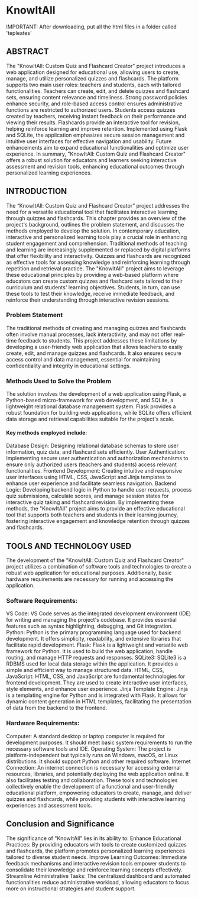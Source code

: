 # KnowItAll

IMPORTANT: After downloading, put all the html files in a folder called 'tepleates'

## ABSTRACT
The "KnowItAll: Custom Quiz and Flashcard Creator" project introduces a web application designed for educational use, allowing users to create, manage, and utilize personalized quizzes and flashcards. The platform supports two main user roles: teachers and students, each with tailored functionalities.
Teachers can create, edit, and delete quizzes and flashcard sets, ensuring content relevance and timeliness. Strong password policies enhance security, and role-based access control ensures administrative functions are restricted to authorized users.
Students access quizzes created by teachers, receiving instant feedback on their performance and viewing their results. Flashcards provide an interactive tool for revision, helping reinforce learning and improve retention.
Implemented using Flask and SQLite, the application emphasizes secure session management and intuitive user interfaces for effective navigation and usability. Future enhancements aim to expand educational functionalities and optimize user experience.
In summary, "KnowItAll: Custom Quiz and Flashcard Creator" offers a robust solution for educators and learners seeking interactive assessment and revision tools, enhancing educational outcomes through personalized learning experiences.

## INTRODUCTION
The “KnowItAll: Custom Quiz and Flashcard Creator” project addresses the need for a versatile educational tool that facilitates interactive learning through quizzes and flashcards. This chapter provides an overview of the project's background, outlines the problem statement, and discusses the methods employed to develop the solution.
In contemporary education, interactive and personalized learning tools play a crucial role in enhancing student engagement and comprehension. Traditional methods of teaching and learning are increasingly supplemented or replaced by digital platforms that offer flexibility and interactivity. Quizzes and flashcards are recognized as effective tools for assessing knowledge and reinforcing learning through repetition and retrieval practice.
The "KnowItAll" project aims to leverage these educational principles by providing a web-based platform where educators can create custom quizzes and flashcard sets tailored to their curriculum and students' learning objectives. Students, in turn, can use these tools to test their knowledge, receive immediate feedback, and reinforce their understanding through interactive revision sessions.
### Problem Statement
The traditional methods of creating and managing quizzes and flashcards often involve manual processes, lack interactivity, and may not offer real-time feedback to students. This project addresses these limitations by developing a user-friendly web application that allows teachers to easily create, edit, and manage quizzes and flashcards. It also ensures secure access control and data management, essential for maintaining confidentiality and integrity in educational settings.
### Methods Used to Solve the Problem
The solution involves the development of a web application using Flask, a Python-based micro-framework for web development, and SQLite, a lightweight relational database management system. Flask provides a robust foundation for building web applications, while SQLite offers efficient data storage and retrieval capabilities suitable for the project's scale.
#### Key methods employed include:
Database Design: Designing relational database schemas to store user information, quiz data, and flashcard sets efficiently.
User Authentication: Implementing secure user authentication and authorization mechanisms to ensure only authorized users (teachers and students) access relevant functionalities.
Frontend Development: Creating intuitive and responsive user interfaces using HTML, CSS, JavaScript and Jinja templates to enhance user experience and facilitate seamless navigation.
Backend Logic: Developing backend logic in Python to handle user requests, process quiz submissions, calculate scores, and manage session states for interactive quiz taking and flashcard revision.
By implementing these methods, the "KnowItAll" project aims to provide an effective educational tool that supports both teachers and students in their learning journey, fostering interactive engagement and knowledge retention through quizzes and flashcards.

## TOOLS AND TECHNOLOGY USED
The development of the "KnowItAll: Custom Quiz and Flashcard Creator" project utilizes a combination of software tools and technologies to create a robust web application for educational purposes. Additionally, basic hardware requirements are necessary for running and accessing the application.
### Software Requirements:
VS Code: VS Code serves as the integrated development environment (IDE) for writing and managing the project's codebase. It provides essential features such as syntax highlighting, debugging, and Git integration.
Python: Python is the primary programming language used for backend development. It offers simplicity, readability, and extensive libraries that facilitate rapid development.
Flask: Flask is a lightweight and versatile web framework for Python. It is used to build the web application, handle routing, and manage HTTP requests and responses.
SQLite3: SQLite3 is a RDBMS used for local data storage within the application. It provides a simple and efficient way to manage structured data.
HTML, CSS, JavaScript: HTML, CSS, and JavaScript are fundamental technologies for frontend development. They are used to create interactive user interfaces, style elements, and enhance user experience.
Jinja Template Engine: Jinja is a templating engine for Python and is integrated with Flask. It allows for dynamic content generation in HTML templates, facilitating the presentation of data from the backend to the frontend.
### Hardware Requirements:
Computer: A standard desktop or laptop computer is required for development purposes. It should meet basic system requirements to run the necessary software tools and IDE.
Operating System: The project is platform-independent but typically runs on Windows, macOS, or Linux distributions. It should support Python and other required software.
Internet Connection: An internet connection is necessary for accessing external resources, libraries, and potentially deploying the web application online. It also facilitates testing and collaboration.
These tools and technologies collectively enable the development of a functional and user-friendly educational platform, empowering educators to create, manage, and deliver quizzes and flashcards, while providing students with interactive learning experiences and assessment tools.

## Conclusion and Significance
The significance of "KnowItAll" lies in its ability to:
Enhance Educational Practices: By providing educators with tools to create customized quizzes and flashcards, the platform promotes personalized learning experiences tailored to diverse student needs.
Improve Learning Outcomes: Immediate feedback mechanisms and interactive revision tools empower students to consolidate their knowledge and reinforce learning concepts effectively.
Streamline Administrative Tasks: The centralized dashboard and automated functionalities reduce administrative workload, allowing educators to focus more on instructional strategies and student support.
